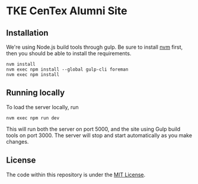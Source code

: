 TKE CenTex Alumni Site
=======================


## Installation

We're using Node.js build tools through gulp. Be sure to install [nvm](https://github.com/creationix/nvm#install-script) first, then you should be able to install the requirements.

```
nvm install
nvm exec npm install --global gulp-cli foreman
nvm exec npm install
```

## Running locally

To load the server locally, run

```
nvm exec npm run dev
```

This will run both the server on port 5000, and the site using Gulp build tools on port 3000. The server will stop and start automatically as you make changes.



## License

The code within this repository is under the [MIT License](LICENSE).
